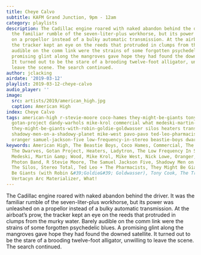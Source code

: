 ```yaml
---
title: Cheye Calvo
subtitle: KAFM Grand Junction, 9pm - 12am
category: playlists
description: The Cadillac engine roared with naked abandon behind the driver. It was
  the familiar rumble of the seven-liter-plus workhorse, but its power was unleashed
  on a propellor instead of a bulky automatic transmission. At the airboat’s prow,
  the tracker kept an eye on the reeds that protruded in clumps from the murky water.  Barely
  audible on the comm link were the strains of some forgotten psychedelic blues. A
  promising glint along the mangroves gave hope they had found the downed satellite.
  It turned out to be the stare of a brooding twelve-foot alligator, unwilling to
  leave the scene. The search continued.
author: jclacking
airdate: '2019-03-12'
playlist: 2019-03-12-cheye-calvo
audio_player: ''
image:
  src: artists/2019/american_high.jpg
  caption: American High
index: Cheye Calvo
tags: american-high r-stevie-moore coco-hames they-might-be-giants tony-cook ladytron
  gotan-project dandy-warhols mike-krol commercial what medeski-martin-wood nick-lowe
  they-might-be-giants-with-robin-goldie-goldwasser silos heaters transgressors photon-band
  shadowy-men-on-a-shadowy-planet mike-west pavo-pavo ted-leo-pharmacists lush stereo-total
  oranger samuel-jackson-five low-frequency-in-stereo beastie-boys dwarves vertacyn-arc-materializer
keywords: American High, The Beastie Boys, Coco Hames, Commercial, The Dandy Warhols,
  The Dwarves, Gotan Project, Heaters, Ladytron, The Low Frequency In Stereo, Lush,
  Medeski, Martin &amp; Wood, Mike Krol, Mike West, Nick Lowe, Oranger, Pavo Pavo,
  Photon Band, R Stevie Moore, The Samuel Jackson Five, Shadowy Men on a Shadowy Planet,
  The Silos, Stereo Total, Ted Leo + The Pharmacists, They Might Be Giants, They Might
  Be Giants (with Robin &#39;Goldie&#39; Goldwasser), Tony Cook, The Transgressors,
  Vertacyn Arc Materializer, What!
---
```

The Cadillac engine roared with naked abandon behind the driver. It was the familiar rumble of the seven-liter-plus workhorse, but its power was unleashed on a propellor instead of a bulky automatic transmission. At the airboat’s prow, the tracker kept an eye on the reeds that protruded in clumps from the murky water.  Barely audible on the comm link were the strains of some forgotten psychedelic blues. A promising glint along the mangroves gave hope they had found the downed satellite. It turned out to be the stare of a brooding twelve-foot alligator, unwilling to leave the scene. The search continued.

